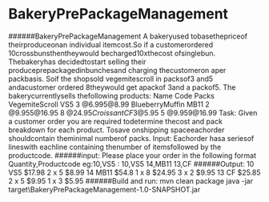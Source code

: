 # BakeryPrePackageManagement
######BakeryPrePackageManagement
A bakeryused tobasethepriceof theirproduceonan individual itemcost.So if a customerordered 10crossbunsthentheywould becharged10xthecost ofsinglebun. Thebakeryhas decidedtostart selling their produceprepackagedinbunchesand charging thecustomeron aper packbasis. Soif the shopsold vegemitescroll in packsof3 and5 andacustomer ordered 8theywould get apackof 3and a packof5. The bakerycurrentlysells thefollowing products: Name Code Packs VegemiteScroll VS5 3 @$6.99 5 @$8.99
BlueberryMuffin MB11 2 @$9.95 5 @$16.95 8 @$24.95
Croissant CF 3 @$5.95 5 @$9.95 9 @$16.99
Task: Given a customer order you are required todetermine thecost and pack breakdown for each product. Tosave onshipping spaceeachorder shouldcontain theminimal numberof packs.
Input: Eachorder hasa seriesof lineswith eachline containing thenumber of itemsfollowed by the productcode.
######input:
Please place your order in the following format Quantity,Productcode eg:10,VS5 :
10,VS5
14,MB11
13,CF
######Output:
10 VS5 $17.98
	2 x 5 $8.99
14 MB11 $54.8
	1 x 8 $24.95
	3 x 2 $9.95
13 CF $25.85
	2 x 5 $9.95
	1 x 3 $5.95
######Build and run:
mvn clean package
java -jar target\BakeryPrePackageManagement-1.0-SNAPSHOT.jar


